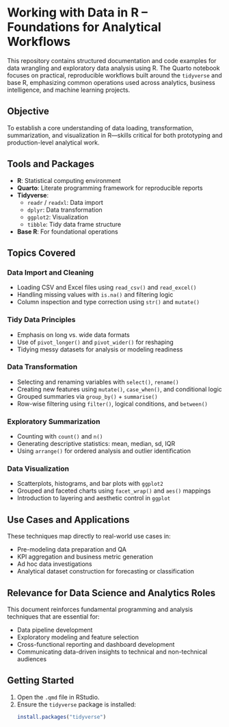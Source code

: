 # Working with Data in R – Foundations for Analytical Workflows

This repository contains structured documentation and code examples for data wrangling and exploratory data analysis using R. The Quarto notebook focuses on practical, reproducible workflows built around the `tidyverse` and base R, emphasizing common operations used across analytics, business intelligence, and machine learning projects.

## Objective

To establish a core understanding of data loading, transformation, summarization, and visualization in R—skills critical for both prototyping and production-level analytical work.

## Tools and Packages

- **R**: Statistical computing environment
- **Quarto**: Literate programming framework for reproducible reports
- **Tidyverse**:
  - `readr` / `readxl`: Data import
  - `dplyr`: Data transformation
  - `ggplot2`: Visualization
  - `tibble`: Tidy data frame structure
- **Base R**: For foundational operations

## Topics Covered

### Data Import and Cleaning

- Loading CSV and Excel files using `read_csv()` and `read_excel()`
- Handling missing values with `is.na()` and filtering logic
- Column inspection and type correction using `str()` and `mutate()`

### Tidy Data Principles

- Emphasis on long vs. wide data formats
- Use of `pivot_longer()` and `pivot_wider()` for reshaping
- Tidying messy datasets for analysis or modeling readiness

### Data Transformation

- Selecting and renaming variables with `select()`, `rename()`
- Creating new features using `mutate()`, `case_when()`, and conditional logic
- Grouped summaries via `group_by()` + `summarise()`
- Row-wise filtering using `filter()`, logical conditions, and `between()`

### Exploratory Summarization

- Counting with `count()` and `n()`
- Generating descriptive statistics: mean, median, sd, IQR
- Using `arrange()` for ordered analysis and outlier identification

### Data Visualization

- Scatterplots, histograms, and bar plots with `ggplot2`
- Grouped and faceted charts using `facet_wrap()` and `aes()` mappings
- Introduction to layering and aesthetic control in `ggplot`

## Use Cases and Applications

These techniques map directly to real-world use cases in:

- Pre-modeling data preparation and QA
- KPI aggregation and business metric generation
- Ad hoc data investigations
- Analytical dataset construction for forecasting or classification

## Relevance for Data Science and Analytics Roles

This document reinforces fundamental programming and analysis techniques that are essential for:

- Data pipeline development
- Exploratory modeling and feature selection
- Cross-functional reporting and dashboard development
- Communicating data-driven insights to technical and non-technical audiences

## Getting Started

1. Open the `.qmd` file in RStudio.
2. Ensure the `tidyverse` package is installed:
   ```r
   install.packages("tidyverse")
